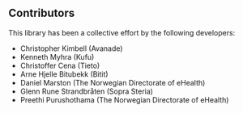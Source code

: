 ## Contributors

This library has been a collective effort by the following developers:

* Christopher Kimbell (Avanade)
* Kenneth Myhra (Kufu)
* Christoffer Cena (Tieto) 
* Arne Hjelle Bitubekk (Bitit)
* Daniel Marston (The Norwegian Directorate of eHealth)
* Glenn Rune Strandbråten (Sopra Steria)
* Preethi Purushothama (The Norwegian Directorate of eHealth)

